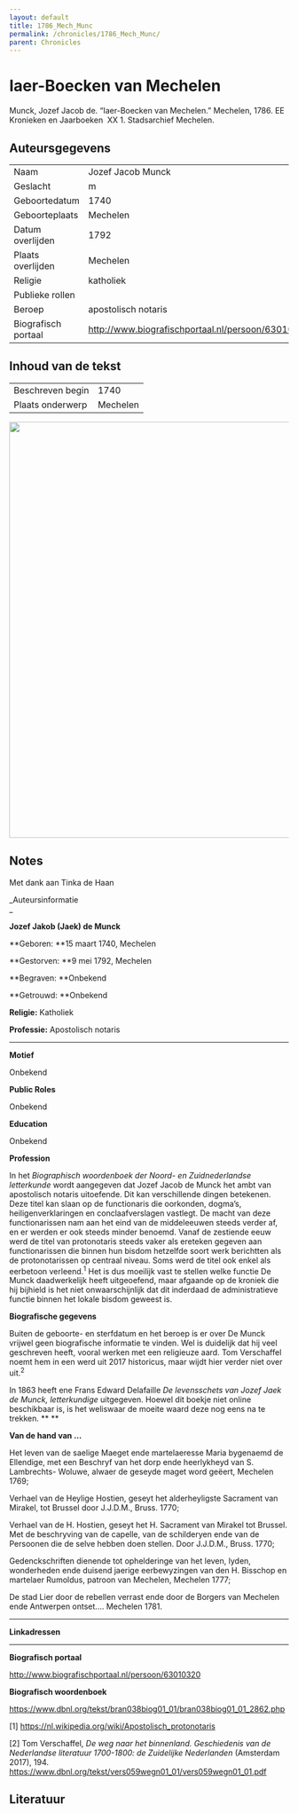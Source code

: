 ```yaml
---
layout: default
title: 1786_Mech_Munc
permalink: /chronicles/1786_Mech_Munc/
parent: Chronicles
--- 
```



# Iaer-Boecken van Mechelen 

Munck, Jozef Jacob de. “Iaer-Boecken van Mechelen.” Mechelen, 1786. EE Kronieken en Jaarboeken  XX 1. Stadsarchief Mechelen. 

## Auteursgegevens 

| | | 
| --------------- | --------------- | 
| Naam | Jozef Jacob Munck | 
| Geslacht | m | 
| Geboortedatum | 1740 | 
| Geboorteplaats | Mechelen | 
| Datum overlijden | 1792 | 
| Plaats overlijden | Mechelen | 
| Religie | katholiek | 
| Publieke rollen |                 | 
| Beroep | apostolisch notaris | 
| Biografisch portaal | http://www.biografischportaal.nl/persoon/63010320 | 

## Inhoud van de tekst 

| | | 
| --------------- | --------------- | 
| Beschreven begin | 1740 | 
| Plaats onderwerp | Mechelen | 

[<img src="..\..\barplots_chronicles\1786_Mech_Munc.jpg" width="750"/>](..\..\barplots_chronicles\1786_Mech_Munc.jpg) 

## Notes 

Met dank aan Tinka de Haan

_Auteursinformatie  
_

**Jozef Jakob (Jaek) de Munck**

**Geboren:         **15 maart 1740, Mechelen

**Gestorven:      **9 mei 1792, Mechelen

**Begraven:         **Onbekend

**Getrouwd:        **Onbekend

**Religie:**             Katholiek

**Professie:**      Apostolisch notaris  

** **

**Motief**

Onbekend

**Public Roles**

Onbekend

**Education**

Onbekend

**Profession**

In het _Biographisch woordenboek der Noord- en Zuidnederlandse letterkunde_
wordt aangegeven dat Jozef Jacob de Munck het ambt van apostolisch notaris
uitoefende. Dit kan verschillende dingen betekenen. Deze titel kan slaan op de
functionaris die oorkonden, dogma’s, heiligenverklaringen en conclaafverslagen
vastlegt. De macht van deze functionarissen nam aan het eind van de
middeleeuwen steeds verder af, en er werden er ook steeds minder benoemd.
Vanaf de zestiende eeuw werd de titel van protonotaris steeds vaker als
ereteken gegeven aan functionarissen die binnen hun bisdom hetzelfde soort
werk berichtten als de protonotarissen op centraal niveau. Soms werd de titel
ook enkel als eerbetoon verleend.<sup>1</sup> Het is dus moeilijk vast te
stellen welke functie De Munck daadwerkelijk heeft uitgeoefend, maar afgaande
op de kroniek die hij bijhield is het niet onwaarschijnlijk dat dit inderdaad
de administratieve functie binnen het lokale bisdom geweest is.

**Biografische gegevens**

Buiten de geboorte- en sterfdatum en het beroep is er over De Munck vrijwel
geen biografische informatie te vinden. Wel is duidelijk dat hij veel
geschreven heeft, vooral werken met een religieuze aard. Tom Verschaffel noemt
hem in een werd uit 2017 historicus, maar wijdt hier verder niet over
uit.<sup>2</sup>

In 1863 heeft ene Frans Edward Delafaille _De levensschets van Jozef Jaek de
Munck, letterkundige_ uitgegeven. Hoewel dit boekje niet online beschikbaar
is, is het weliswaar de moeite waard deze nog eens na te trekken. ** **

**Van de hand van ...**

Het leven van de saelige Maeget ende martelaeresse Maria bygenaemd de
Ellendige, met een Beschryf van het dorp ende heerlykheyd van S. Lambrechts-
Woluwe, alwaer de geseyde maget word geëert, Mechelen 1769;



Verhael van de Heylige Hostien, geseyt het alderheyligste Sacrament van
Mirakel, tot Brussel door J.J.D.M., Bruss. 1770;



Verhael van de H. Hostien, geseyt het H. Sacrament van Mirakel tot Brussel.
Met de beschryving van de capelle, van de schilderyen ende van de Persoonen
die de selve hebben doen stellen. Door J.J.D.M., Bruss. 1770;



Gedenckschriften dienende tot ophelderinge van het leven, lyden, wonderheden
ende duisend jaerige eerbewyzingen van den H. Bisschop en martelaer Rumoldus,
patroon van Mechelen, Mechelen 1777;



De stad Lier door de rebellen verrast ende door de Borgers van Mechelen ende
Antwerpen ontset.... Mechelen 1781.

** **

**Linkadressen**

** **

**Biografisch portaal**

<http://www.biografischportaal.nl/persoon/63010320>



**Biografisch woordenboek**

<https://www.dbnl.org/tekst/bran038biog01_01/bran038biog01_01_2862.php>



[1] <https://nl.wikipedia.org/wiki/Apostolisch_protonotaris>

[2] Tom Verschaffel, _De weg naar het binnenland. Geschiedenis van de
Nederlandse literatuur 1700-1800: de Zuidelijke Nederlanden_ (Amsterdam 2017),
194. <https://www.dbnl.org/tekst/vers059wegn01_01/vers059wegn01_01.pdf>



## Literatuur 

